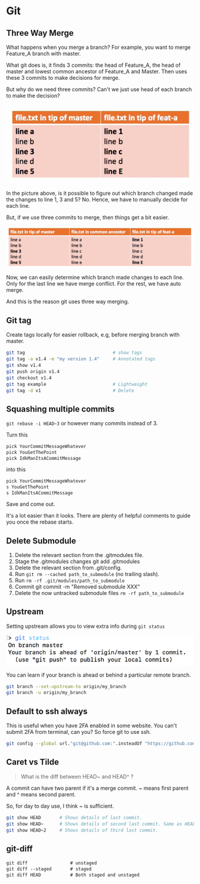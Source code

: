 # Git

## Three Way Merge

What happens when you merge a branch? For example, you want to merge Feature_A branch with master.

What git does is, it finds 3 commits: the head of Feature_A, the head of master and lowest common ancestor of Feature_A and Master. Then uses these 3 commits to make decisions for merge.

But why do we need three commits? Can't we just use head of each branch to make the decision?

![](assets/2018-08-02-15-55-08.png)

In the picture above, is it possible to figure out which branch changed made the changes to line 1, 3 and 5? No. Hence, we have to manually decide for each line.

But, if we use three commits to merge, then things get a bit easier.

![](assets/2018-08-02-15-57-56.png)

Now, we can easily determine which branch made changes to each line. Only for the last line we have merge conflict. For the rest, we have auto merge.

And this is the reason git uses three way merging.

## Git tag

Create tags locally for easier rollback, e.g, before merging branch with master.

```bash
git tag                                 # show tags
git tag -a v1.4 -m "my version 1.4"     # Annotated tags
git show v1.4
git push origin v1.4
git checkout v1.4
git tag example                         # Lightweight
git tag -d v1                           # Delete
```

## Squashing multiple commits

`git rebase -i HEAD~3` or however many commits instead of 3.

Turn this

```text
pick YourCommitMessageWhatever
pick YouGetThePoint
pick IdkManItsACommitMessage
```

into this

```text
pick YourCommitMessageWhatever
s YouGetThePoint
s IdkManItsACommitMessage
```

Save and come out.

It's a lot easier than it looks. There are plenty of helpful comments to guide you once the rebase starts.

## Delete Submodule

1. Delete the relevant section from the .gitmodules file.
2. Stage the .gitmodules changes git add .gitmodules
3. Delete the relevant section from .git/config.
4. Run `git rm --cached path_to_submodule` (no trailing slash).
5. Run `rm -rf .git/modules/path_to_submodule`
6. Commit git commit -m "Removed submodule XXX"
7. Delete the now untracked submodule files `rm -rf path_to_submodule`

## Upstream

Setting upstream allows you to view extra info during `git status`

![](assets/markdown-img-paste-20180717103331600.png)

You can learn if your branch is ahead or behind a particular remote branch.

```bash
git branch --set-upstream-to origin/my_branch
git branch -u origin/my_branch
```

## Default to ssh always 

This is useful when you have 2FA enabled in some website. You can't submit 2FA from terminal, can you? So force git to use ssh.

```bash
git config --global url."git@github.com:".insteadOf "https://github.com/"
```

## Caret vs Tilde

> What is the diff between HEAD~ and HEAD^ ?

A commit can have two parent if it's a merge commit. ~ means first parent and ^ means second parent.

So, for day to day use, I think ~ is sufficient.

```bash
git show HEAD       # Shows details of last commit.
git show HEAD~      # Shows details of second last commit. Same as HEAD~1.
git show HEAD~2     # Shows details of third last commit.
```

## git-diff

```
git diff                # unstaged
git diff --staged       # staged
git diff HEAD           # Both staged and unstaged
```